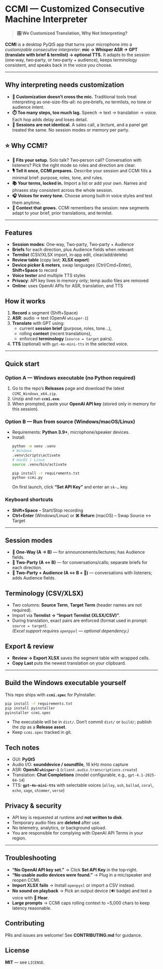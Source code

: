 # CCMI — Customized Consecutive Machine Interpreter

> **🎛️ We Customized Translation, Why Not Interpreting?**

**CCMI** is a desktop PyQt5 app that turns your microphone into a *customizable consecutive interpreter*:
**mic → Whisper ASR → GPT (translate with brief & termlist) → optional TTS.**
It adapts to the session (one‑way, two‑party, or two‑party + audience), keeps terminology consistent, and speaks back in the voice you choose.

---

## Why interpreting needs customization

- **🧵 Customization doesn’t cross the mic.**
  Traditional tools treat interpreting as one-size-fits-all: no pre‑briefs, no termlists, no tone or audience intent.
- **⏱️ Too many steps, too much lag.**
  Speech → text → translation → voice. Each hop adds delay and loses detail.
- **🧩 Sessions are not identical.**
  A sales call, a lecture, and a panel get treated the same. No session modes or memory per party.

## ⭐ Why CCMI?
- **🧭 Fits your setup.**
  Solo talk? Two‑person call? Conversation with listeners? Pick the right mode so roles and direction are clear.
- **🎙️ Tell it once, CCMI prepares.**
  Describe your session and CCMI fills a minimal brief: purpose, roles, tone, and rules.
- **📚 Your terms, locked in.**
  Import a list or add your own. Names and phrases stay consistent across the whole session.
- **🎧 Voices for every tone.**
  Choose among built‑in voice styles and test them anytime.
- **🧠 Context that grows.**
  CCMI remembers the session: new segments adapt to your brief, prior translations, and termlist.

---

## Features
- **Session modes**: One‑way, Two‑party, Two‑party + Audience
- **Briefs** for each direction, plus Audience fields when relevant
- **Termlist** (CSV/XLSX import, in‑app edit, clear/add/delete)
- **Review table** (copy last; **XLSX export**)
- **Device picker & meters**, swap languages (Ctrl/Cmd+Enter), **Shift+Space** to record
- **Voice tester** and multiple TTS styles
- **Privacy**: API key lives in memory only; temp audio files are removed
- **Online**: uses OpenAI APIs for ASR, translation, and TTS

## How it works
1. **Record** a segment (Shift+Space)
2. **ASR**: audio → text (OpenAI `whisper-1`)
3. **Translate** with GPT using:
   - current **session brief** (purpose, roles, tone…),
   - rolling **context** (recent translations),
   - enforced **terminology** (`source = target` pairs).
4. **TTS** (optional) with `gpt-4o-mini-tts` in the selected voice.

---

## Quick start

### Option A — Windows executable (no Python required)
1. Go to the repo’s **Releases** page and download the latest `CCMI_Windows_x64.zip`.
2. Unzip and run **`ccmi.exe`**.
3. When prompted, paste your **OpenAI API key** (stored only in memory for this session).

### Option B — Run from source (Windows/macOS/Linux)
- Requirements: **Python 3.9+**, microphone/speaker devices.
- Install:
  ```bash
  python -m venv .venv
  # Windows
  .venv\Scripts\activate
  # macOS / Linux
  source .venv/bin/activate

  pip install -r requirements.txt
  python ccmi.py
  ```
  On first launch, click **“Set API Key”** and enter an `sk-…` key.

### Keyboard shortcuts
- **Shift+Space** – Start/Stop recording
- **Ctrl+Enter** (Windows/Linux) or **⌘ Return** (macOS) – Swap Source ↔ Target

---

## Session modes
- **🎯 One‑Way (A → B)** — for announcements/lectures; has Audience fields.
- **🤝 Two‑Party (A ↔ B)** — for conversations/calls; separate briefs for each direction.
- **🎤 Two‑Party + Audience (A ↔ B + 👥)** — conversations with listeners; adds Audience fields.

## Terminology (CSV/XLSX)
- Two columns: **Source Term**, **Target Term** (header names are not required).
- Import via **Termlist → “Import Termlist (XLSX/CSV)”**.
- During translation, exact pairs are enforced (format used in prompt: `source = target`).  
  *(Excel support requires `openpyxl` — optional dependency.)*

## Export & review
- **Review → Export XLSX** saves the segment table with wrapped cells.
- **Copy Last** puts the newest translation on your clipboard.

---

## Build the Windows executable yourself
This repo ships with **`ccmi.spec`** for PyInstaller.

```bash
pip install -r requirements.txt
pip install pyinstaller
pyinstaller ccmi.spec
```

- The executable will be in `dist/`. Don’t commit `dist/` or `build/`; publish the zip as a **Release asset**.
- Keep `ccmi.spec` tracked in git.

## Tech notes
- GUI: **PyQt5**
- Audio I/O: **sounddevice / soundfile**, 16 kHz mono capture
- ASR: **OpenAI `whisper-1`** (`client.audio.transcriptions.create`)
- Translation: **Chat Completions** (model configurable, e.g., `gpt-4.1-2025-04-14`)
- TTS: **`gpt-4o-mini-tts`** with selectable voices (`alloy`, `ash`, `ballad`, `coral`, `echo`, `sage`, `shimmer`, `verse`)

## Privacy & security
- API key is requested at runtime and **not written to disk**.
- Temporary audio files are **deleted** after use.
- No telemetry, analytics, or background upload.
- You are responsible for complying with OpenAI API Terms in your region.

---

## Troubleshooting
- **“No OpenAI API key set.”** → Click **Set API Key** in the top‑right.
- **“No usable audio devices were found.”** → Plug in a mic/speaker and reopen CCMI.
- **Import XLSX fails** → Install `openpyxl` or import a CSV instead.
- **No sound on playback** → Pick an output device (🔊 badge) and test a voice with **🧪 Hear**.
- **Large prompts** → CCMI caps rolling context to ~5,000 chars to keep latency reasonable.

## Contributing
PRs and issues are welcome! See **CONTRIBUTING.md** for guidance.

## License
**MIT** — see `LICENSE`.
